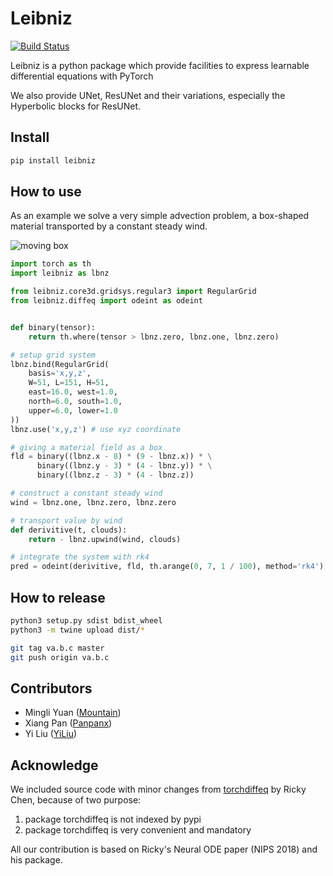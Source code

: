 # Leibniz

[![Build Status](https://api.travis-ci.com/caiyunapp/leibniz.svg?branch=master)](http://travis-ci.com/caiyunapp/leibniz) 

Leibniz is a python package which provide facilities to express learnable differential equations with PyTorch

We also provide UNet, ResUNet and their variations, especially the Hyperbolic blocks for ResUNet.

Install
--------

```bash
pip install leibniz
```


How to use
-----------

As an example we solve a very simple advection problem, a box-shaped material transported by a constant steady wind.

![moving box](https://raw.githubusercontent.com/caiyunapp/leibniz/master/advection_3d.gif)


```python
import torch as th
import leibniz as lbnz

from leibniz.core3d.gridsys.regular3 import RegularGrid
from leibniz.diffeq import odeint as odeint


def binary(tensor):
    return th.where(tensor > lbnz.zero, lbnz.one, lbnz.zero)

# setup grid system
lbnz.bind(RegularGrid(
    basis='x,y,z',
    W=51, L=151, H=51,
    east=16.0, west=1.0,
    north=6.0, south=1.0,
    upper=6.0, lower=1.0
))
lbnz.use('x,y,z') # use xyz coordinate

# giving a material field as a box 
fld = binary((lbnz.x - 8) * (9 - lbnz.x)) * \
      binary((lbnz.y - 3) * (4 - lbnz.y)) * \
      binary((lbnz.z - 3) * (4 - lbnz.z))

# construct a constant steady wind
wind = lbnz.one, lbnz.zero, lbnz.zero

# transport value by wind
def derivitive(t, clouds):
    return - lbnz.upwind(wind, clouds)

# integrate the system with rk4
pred = odeint(derivitive, fld, th.arange(0, 7, 1 / 100), method='rk4')
```

How to release
---------------

```bash
python3 setup.py sdist bdist_wheel
python3 -m twine upload dist/*

git tag va.b.c master
git push origin va.b.c
```

Contributors
------------

* Mingli Yuan ([Mountain](https://github.com/mountain))
* Xiang Pan ([Panpanx](https://github.com/Panpanx))
* Yi Liu ([YiLiu](https://github.com/YiLiu-Lly))

Acknowledge
-----------

We included source code with minor changes from [torchdiffeq](https://github.com/rtqichen/torchdiffeq) by Ricky Chen,
because of two purpose:
1. package torchdiffeq is not indexed by pypi
2. package torchdiffeq is very convenient and mandatory

All our contribution is based on Ricky's Neural ODE paper (NIPS 2018) and his package.

 
